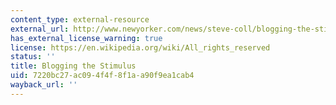 ```yaml
---
content_type: external-resource
external_url: http://www.newyorker.com/news/steve-coll/blogging-the-stimulus-bill
has_external_license_warning: true
license: https://en.wikipedia.org/wiki/All_rights_reserved
status: ''
title: Blogging the Stimulus
uid: 7220bc27-ac09-4f4f-8f1a-a90f9ea1cab4
wayback_url: ''
---
```

